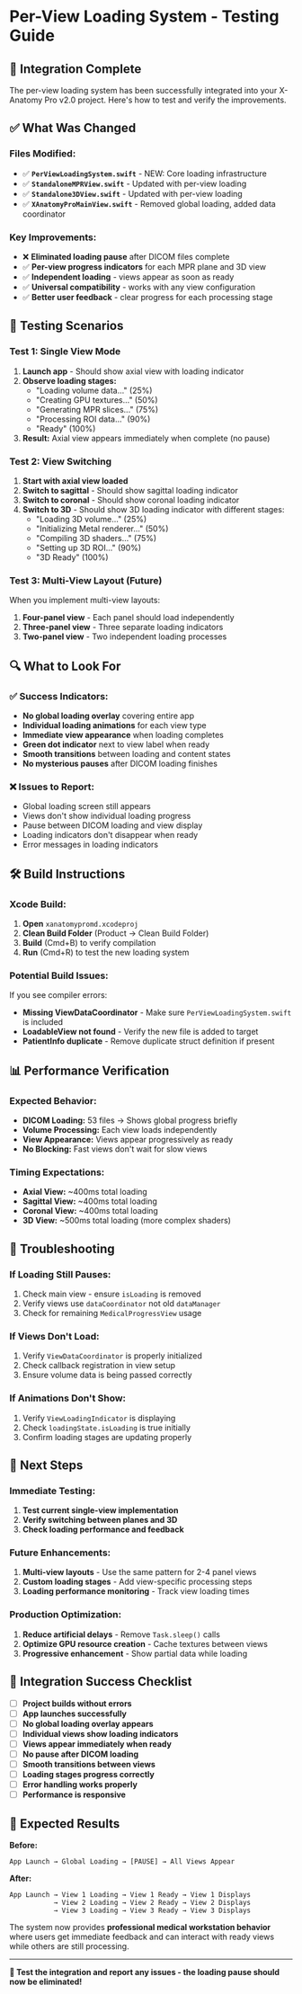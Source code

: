# Per-View Loading System - Testing Guide

## 🎯 **Integration Complete**

The per-view loading system has been successfully integrated into your X-Anatomy Pro v2.0 project. Here's how to test and verify the improvements.

## ✅ **What Was Changed**

### **Files Modified:**
- ✅ **`PerViewLoadingSystem.swift`** - NEW: Core loading infrastructure
- ✅ **`StandaloneMPRView.swift`** - Updated with per-view loading
- ✅ **`Standalone3DView.swift`** - Updated with per-view loading  
- ✅ **`XAnatomyProMainView.swift`** - Removed global loading, added data coordinator

### **Key Improvements:**
- ❌ **Eliminated loading pause** after DICOM files complete
- ✅ **Per-view progress indicators** for each MPR plane and 3D view
- ✅ **Independent loading** - views appear as soon as ready
- ✅ **Universal compatibility** - works with any view configuration
- ✅ **Better user feedback** - clear progress for each processing stage

## 🧪 **Testing Scenarios**

### **Test 1: Single View Mode**
1. **Launch app** - Should show axial view with loading indicator
2. **Observe loading stages:**
   - "Loading volume data..." (25%)
   - "Creating GPU textures..." (50%)
   - "Generating MPR slices..." (75%)
   - "Processing ROI data..." (90%)
   - "Ready" (100%)
3. **Result:** Axial view appears immediately when complete (no pause)

### **Test 2: View Switching**
1. **Start with axial view loaded**
2. **Switch to sagittal** - Should show sagittal loading indicator
3. **Switch to coronal** - Should show coronal loading indicator
4. **Switch to 3D** - Should show 3D loading indicator with different stages:
   - "Loading 3D volume..." (25%)
   - "Initializing Metal renderer..." (50%)
   - "Compiling 3D shaders..." (75%)
   - "Setting up 3D ROI..." (90%)
   - "3D Ready" (100%)

### **Test 3: Multi-View Layout (Future)**
When you implement multi-view layouts:
1. **Four-panel view** - Each panel should load independently
2. **Three-panel view** - Three separate loading indicators
3. **Two-panel view** - Two independent loading processes

## 🔍 **What to Look For**

### **✅ Success Indicators:**
- **No global loading overlay** covering entire app
- **Individual loading animations** for each view type
- **Immediate view appearance** when loading completes
- **Green dot indicator** next to view label when ready
- **Smooth transitions** between loading and content states
- **No mysterious pauses** after DICOM loading finishes

### **❌ Issues to Report:**
- Global loading screen still appears
- Views don't show individual loading progress
- Pause between DICOM loading and view display
- Loading indicators don't disappear when ready
- Error messages in loading indicators

## 🛠️ **Build Instructions**

### **Xcode Build:**
1. **Open** `xanatomypromd.xcodeproj`
2. **Clean Build Folder** (Product → Clean Build Folder)
3. **Build** (Cmd+B) to verify compilation
4. **Run** (Cmd+R) to test the new loading system

### **Potential Build Issues:**
If you see compiler errors:
- **Missing ViewDataCoordinator** - Make sure `PerViewLoadingSystem.swift` is included
- **LoadableView not found** - Verify the new file is added to target
- **PatientInfo duplicate** - Remove duplicate struct definition if present

## 📊 **Performance Verification**

### **Expected Behavior:**
- **DICOM Loading:** 53 files → Shows global progress briefly
- **Volume Processing:** Each view loads independently
- **View Appearance:** Views appear progressively as ready
- **No Blocking:** Fast views don't wait for slow views

### **Timing Expectations:**
- **Axial View:** ~400ms total loading
- **Sagittal View:** ~400ms total loading  
- **Coronal View:** ~400ms total loading
- **3D View:** ~500ms total loading (more complex shaders)

## 🔧 **Troubleshooting**

### **If Loading Still Pauses:**
1. Check main view - ensure `isLoading` is removed
2. Verify views use `dataCoordinator` not old `dataManager`
3. Check for remaining `MedicalProgressView` usage

### **If Views Don't Load:**
1. Verify `ViewDataCoordinator` is properly initialized
2. Check callback registration in view setup
3. Ensure volume data is being passed correctly

### **If Animations Don't Show:**
1. Verify `ViewLoadingIndicator` is displaying
2. Check `loadingState.isLoading` is true initially
3. Confirm loading stages are updating properly

## 🚀 **Next Steps**

### **Immediate Testing:**
1. **Test current single-view implementation**
2. **Verify switching between planes and 3D**
3. **Check loading performance and feedback**

### **Future Enhancements:**
1. **Multi-view layouts** - Use the same pattern for 2-4 panel views
2. **Custom loading stages** - Add view-specific processing steps
3. **Loading performance monitoring** - Track view loading times

### **Production Optimization:**
1. **Reduce artificial delays** - Remove `Task.sleep()` calls
2. **Optimize GPU resource creation** - Cache textures between views
3. **Progressive enhancement** - Show partial data while loading

## 📝 **Integration Success Checklist**

- [ ] **Project builds without errors**
- [ ] **App launches successfully**
- [ ] **No global loading overlay appears**
- [ ] **Individual views show loading indicators**
- [ ] **Views appear immediately when ready**
- [ ] **No pause after DICOM loading**
- [ ] **Smooth transitions between views**
- [ ] **Loading stages progress correctly**
- [ ] **Error handling works properly**
- [ ] **Performance is responsive**

## 🎉 **Expected Results**

**Before:**
```
App Launch → Global Loading → [PAUSE] → All Views Appear
```

**After:**
```
App Launch → View 1 Loading → View 1 Ready → View 1 Displays
           → View 2 Loading → View 2 Ready → View 2 Displays  
           → View 3 Loading → View 3 Ready → View 3 Displays
```

The system now provides **professional medical workstation behavior** where users get immediate feedback and can interact with ready views while others are still processing.

---

**🔬 Test the integration and report any issues - the loading pause should now be eliminated!**
